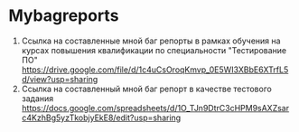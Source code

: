 # Mybagreports
1) Ссылка на составленные мной баг репорты в рамках обучения на курсах повышения квалификации по специальности "Тестирование ПО" https://drive.google.com/file/d/1c4uCsOroqKmvp_0E5WI3XBbE6XTrfL5d/view?usp=sharing
2) Ссылка на составленный мной баг репорт в качестве тестового задания 
https://docs.google.com/spreadsheets/d/1O_TJn9DtrC3cHPM9sAXZsarc4KzhBg5yzTkobjyEkE8/edit?usp=sharing
